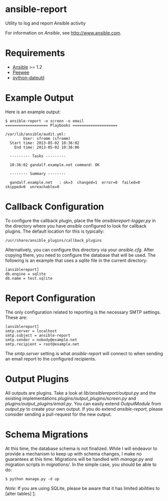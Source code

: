 ansible-report
==============

Utility to log and report Ansible activity

For information on *Ansible*, see http://www.ansible.com.

Requirements
============

* [Ansible](http://www.ansible.com) >= 1.2
* [Peewee](https://github.com/coleifer/peewee)
* [python-dateutil](http://labix.org/python-dateutil)

Example Output
==============

Here is an example output:

    $ ansible-report -o screen -o email
    =================== Playbooks ====================

    /var/lib/ansible/audit.yml:
            User: sfromm (sfromm)
      Start time: 2013-05-02 10:36:02
        End time: 2013-05-02 10:36:06

      --------- Tasks ---------

      10:36:02 gandalf.example.net command: OK

      -------- Summary --------

      gandalf.example.net   : ok=3  changed=1  error=0  failed=0  skipped=0  unreachable=0


Callback Configuration
======================

To configure the callback plugin, place the file
_ansiblereport-logger.py_ in the directory where you have *ansible*
configured to look for callback plugins.  The default location for this
is typically:

    /usr/share/ansible_plugins/callback_plugins

Alternatively, you can configure this directory via your
_ansible.cfg_.  After copying there, you need to configure the
database that will be used.  The following is an example that uses a
*sqlite* file in the current directory:

    [ansiblereport]
    db.engine = sqlite
    db.name = test.sqlite

Report Configuration
====================

The only configuration related to reporting is the necessary SMTP
settings.  These are:

    [ansiblereport]
    smtp.server = localhost
    smtp.subject = ansible-report
    smtp.sender = nobody@example.net
    smtp.recipient = root@example.net

The _smtp.server_ setting is what *ansible-report* will connect to when
sending an email report to the configured recipients.

Output Plugins
==============

All outputs are plugins.  Take a look at *lib/ansiblereport/output.py* and
the existing implementations *plugins/output_plugins/screen.py* and
*plugins/output_plugins/email.py*.  You can easily extend
*OutputModule* from _output.py_ to create your own output.  If you do
extend *ansible-report*, please consider sending a pull-request for the
new output.

Schema Migrations
=================

At this time, the database schema is not finalized.  While I will
endeavor to provide a mechanism to keep up with schema changes, I make no
guarantees at this time.  Migrations will be handled with *manage.py*
and migration scripts in *migrations/*.  In the simple case, you should
be able to do:

    $ python manage.py -d up

*Note*:  If you are using SQLite, please be aware that it has limited
abilities to [alter tables] [1].

  [1]: http://www.sqlite.org/lang_altertable.html
